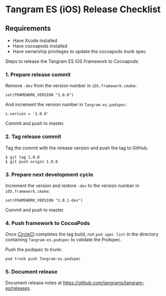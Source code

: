 # Tangram ES (iOS) Release Checklist

## Requirements
- Have Xcode installed
- Have cocoapods installed
- Have ownership privileges to update the cocoapods trunk spec

Steps to release the Tangram ES iOS Framework to Cocoapods:

### 1. Prepare release commit
Remove `-dev` from the version number in `iOS.framework.cmake`:
```
set(FRAMEWORK_VERSION "1.0.0")
```
And increment the version number in `Tangram-es.podspec`:
```
s.version = '1.0.0'
```
Commit and push to master.

### 2. Tag release commit
Tag the commit with the release version and push the tag to GitHub.
```
$ git tag 1.0.0
$ git push origin 1.0.0
```

### 3. Prepare next development cycle
Increment the version and restore `-dev` to the version number in `iOS.framework.cmake`:
```
set(FRAMEWORK_VERSION "1.0.1-dev")
```
Commit and push to master.

### 4. Push framework to CocoaPods
Once [CircleCI](https://circleci.com/gh/tangrams/tangram-es) completes the tag build, run `pod spec lint` in the directory containing `Tangram-es.podspec` to validate the Podspec.

Push the podspec to trunk:
```
pod trunk push Tangram-es.podspec
```

### 5. Document release
Document release notes at https://github.com/tangrams/tangram-es/releases.
